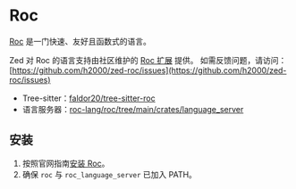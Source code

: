 # Roc

[Roc](https://www.roc-lang.org/) 是一门快速、友好且函数式的语言。

Zed 对 Roc 的语言支持由社区维护的 [Roc 扩展](https://github.com/h2000/zed-roc) 提供。
如需反馈问题，请访问：[https://github.com/h2000/zed-roc/issues](https://github.com/h2000/zed-roc/issues)

- Tree-sitter：[faldor20/tree-sitter-roc](https://github.com/faldor20/tree-sitter-roc)
- 语言服务器：[roc-lang/roc/tree/main/crates/language_server](https://github.com/roc-lang/roc/tree/main/crates/language_server)

## 安装

1. 按照官网指南[安装 Roc](https://www.roc-lang.org/install)。
2. 确保 `roc` 与 `roc_language_server` 已加入 PATH。
